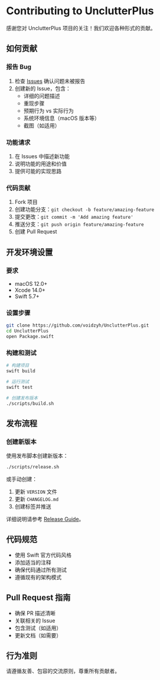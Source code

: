 # Contributing to UnclutterPlus

感谢您对 UnclutterPlus 项目的关注！我们欢迎各种形式的贡献。

## 如何贡献

### 报告 Bug
1. 检查 [Issues](https://github.com/voidzyh/UnclutterPlus/issues) 确认问题未被报告
2. 创建新的 Issue，包含：
   - 详细的问题描述
   - 重现步骤
   - 预期行为 vs 实际行为
   - 系统环境信息（macOS 版本等）
   - 截图（如适用）

### 功能请求
1. 在 Issues 中描述新功能
2. 说明功能的用途和价值
3. 提供可能的实现思路

### 代码贡献
1. Fork 项目
2. 创建功能分支：`git checkout -b feature/amazing-feature`
3. 提交更改：`git commit -m 'Add amazing feature'`
4. 推送分支：`git push origin feature/amazing-feature`
5. 创建 Pull Request

## 开发环境设置

### 要求
- macOS 12.0+
- Xcode 14.0+
- Swift 5.7+

### 设置步骤
```bash
git clone https://github.com/voidzyh/UnclutterPlus.git
cd UnclutterPlus
open Package.swift
```

### 构建和测试
```bash
# 构建项目
swift build

# 运行测试
swift test

# 创建发布版本
./scripts/build.sh
```

## 发布流程

### 创建新版本
使用发布脚本创建新版本：
```bash
./scripts/release.sh
```

或手动创建：
1. 更新 `VERSION` 文件
2. 更新 `CHANGELOG.md`
3. 创建标签并推送

详细说明请参考 [Release Guide](docs/RELEASE.md)。

## 代码规范

- 使用 Swift 官方代码风格
- 添加适当的注释
- 确保代码通过所有测试
- 遵循现有的架构模式

## Pull Request 指南

- 确保 PR 描述清晰
- 关联相关的 Issue
- 包含测试（如适用）
- 更新文档（如需要）

## 行为准则

请遵循友善、包容的交流原则，尊重所有贡献者。